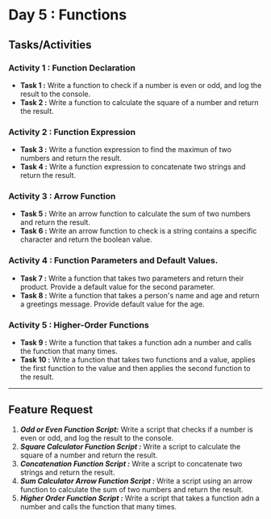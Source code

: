 # Day 5 : Functions

## Tasks/Activities

### Activity 1 : Function Declaration
- **Task 1 :** Write a function to check if a number is even or odd, and log the result to the console.
- **Task 2 :** Write a function to calculate the square of a number and return the result.


### Activity 2 : Function Expression
- **Task 3 :** Write a function expression to find the maximun of two numbers and return the result.
- **Task 4 :**  Write a function expression to concatenate two strings and return the result.

### Activity 3 : Arrow Function
- **Task 5 :**  Write an arrow function to calculate the sum of two numbers and return the result.
- **Task 6 :**  Write an arrow function to check is a string contains a specific character and return the boolean value.

### Activity 4 : Function Parameters and Default Values.
- **Task 7 :** Write a function that takes two parameters and return their product. Provide a default value for the second parameter.
- **Task 8 :**  Write a function that takes a person's name and age and return a greetings message. Provide default value for the age.


### Activity 5 : Higher-Order Functions
- **Task 9 :** Write a function that takes a function adn a number and calls the function that many times.
- **Task 10 :**  Write a function that takes two functions and a value, applies the first function to the value and then applies the second function to the result.

***
## Feature Request

1. ***Odd or Even Function Script:*** Write a script that checks if a number is even or odd, and log the result to the console.
2. ***Square Calculator Function Script :*** Write a script to calculate the square of a number and return the result.
3. ***Concatenation Function Script :*** Write a script to concatenate two strings and return the result.
4. ***Sum Calculator Arrow Function Script :*** Write a script using an arrow function to calculate the sum of two numbers and return the result.
5. ***Higher Order Function Script :*** Write a script that takes a function adn a number and calls the function that many times.